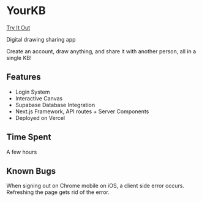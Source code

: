 # YourKB
[Try It Out](https://yourkb.vercel.app)

Digital drawing sharing app

Create an account, draw anything, and share it with another person, all in a single KB!

## Features
- Login System
- Interactive Canvas
- Supabase Database Integration
- Next.js Framework, API routes + Server Components
- Deployed on Vercel

## Time Spent
A few hours

## Known Bugs
When signing out on Chrome mobile on iOS, a client side error occurs. Refreshing the page gets rid of the error.

